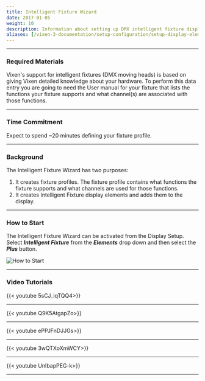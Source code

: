 ```yaml
---
title: Intelligent Fixture Wizard
date: 2017-01-05
weight: 10
description: Information about setting up DMX intelligent fixture display elements.
aliases: [/vixen-3-documentation/setup-configuration/setup-display-elements/intelligent-fixture-wizard/]
---
```


---
### Required Materials

Vixen's support for intelligent fixtures (DMX moving heads) is based on giving Vixen detailed knowledge about your hardware.
To perform this data entry you are going to need the User manual for your fixture that lists the functions your fixture supports and what channel(s) are associated with those functions.

---

### Time Commitment

Expect to spend ~20 minutes defining your fixture profile.   

---

### Background

The Intelligent Fixture Wizard has two purposes:

  1. It creates fixture profiles.  The fixture profile contains what functions the fixture supports and what channels are used for those functions.
  2. It creates Intelligent Fixture display elements and adds them to the display.

---

### How to Start

The Intelligent Fixture Wizard can be activated from the Display Setup.  Select _**Intelligent Fixture**_ from the _**Elements**_ drop down and then select the _**Plus**_ button.

![How to Start](/images/docs/usage/display-setup/display-elements/intelligent-fixture-wizard/DisplaySetupIntelligentFixture-300x121.png)


---

### Video Tutorials

{{< youtube 5sCJ_iqTQQ4>}}

---

{{< youtube Q9K5AtgapZo>}}

---

{{< youtube ePPJFnDJJGs>}}

---

{{< youtube 3wQTXoXmWCY>}}

---

{{< youtube UnIbapPEG-k>}}


---

